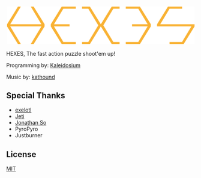 <p align="center"><img width="500" src=".github/HEXES - Logo.png" alt="HEXES Segments Logo"></p>

HEXES, The fast action puzzle shoot'em up!

Programming by: [Kaleidosium](https://github.com/Kaleidosium)

Music by: [kathound](https://kathrynhathaway.bandcamp.com/)

## Special Thanks

- [exelotl](https://natu.exelo.tl/)
- [Jeti](https://fontenddev.com/)
- [Jonathan So](https://jonathan-so.itch.io/creatorpack)
- PyroPyro
- Justburner

## License

[MIT](LICENSE)
